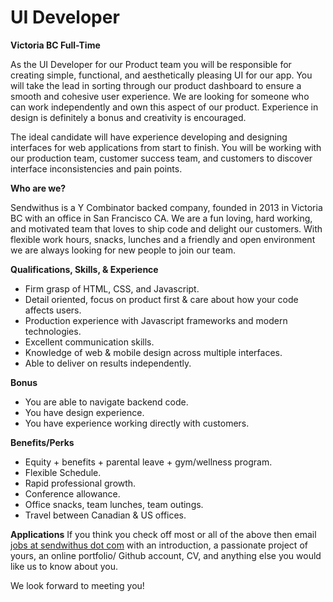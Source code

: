 UI Developer
===


__Victoria BC Full-Time__

As the UI Developer for our Product team you will be responsible for creating simple, functional, and aesthetically pleasing UI for our app. You will take the lead in sorting through our product dashboard to ensure a smooth and cohesive user experience. We are looking for someone who can work independently and own this aspect of our product. Experience in design is definitely a bonus and creativity is encouraged.

The ideal candidate will have experience developing and designing interfaces for web applications from start to finish. You will be working with our production team, customer success team, and customers to discover interface inconsistencies and pain points.





__Who are we?__

Sendwithus is a Y Combinator backed company, founded in 2013 in Victoria BC with an office in San Francisco CA. We are a fun loving, hard working, and motivated team that loves to ship code and delight our customers. 
With flexible work hours, snacks, lunches and a friendly and open environment we are always looking for new people to join our team.

__Qualifications, Skills, &amp; Experience__
* Firm grasp of HTML, CSS, and Javascript.
* Detail oriented, focus on product first & care about how your code affects users.
* Production experience with Javascript frameworks and modern technologies.
* Excellent communication skills.
* Knowledge of web & mobile design across multiple interfaces.
* Able to deliver on results independently.

__Bonus__
* You are able to navigate backend code.
* You have design experience.
* You have experience working directly with customers.

__Benefits/Perks__
* Equity + benefits + parental leave + gym/wellness program.
* Flexible Schedule.
* Rapid professional growth.
* Conference allowance.
* Office snacks, team lunches, team outings.
* Travel between Canadian & US offices.

__Applications__
If you think you check off most or all of the above then email [jobs at sendwithus dot com](mailto:jobs@sendwithus.com) with an introduction, a passionate project of yours, an online portfolio/ Github account, CV, and anything else you would like us to know about you.

We look forward to meeting you!
